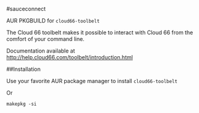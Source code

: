 #sauceconnect

AUR PKGBUILD for `cloud66-toolbelt`

The Cloud 66 toolbelt makes it possible to interact with Cloud 66 from the
comfort of your command line.

Documentation available at http://help.cloud66.com/toolbelt/introduction.html

##Installation

Use your favorite AUR package manager to install `cloud66-toolbelt`

Or

```
makepkg -si
```
